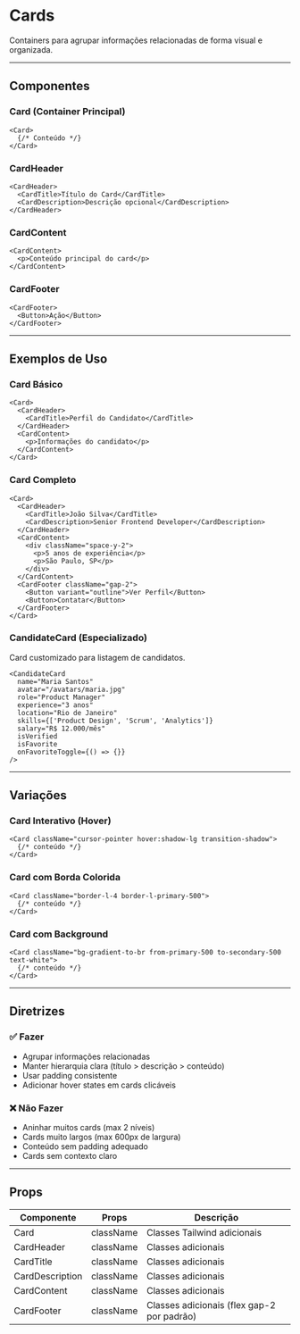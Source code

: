 # Cards

Containers para agrupar informações relacionadas de forma visual e organizada.

---

## Componentes

### Card (Container Principal)
```tsx
<Card>
  {/* Conteúdo */}
</Card>
```

### CardHeader
```tsx
<CardHeader>
  <CardTitle>Título do Card</CardTitle>
  <CardDescription>Descrição opcional</CardDescription>
</CardHeader>
```

### CardContent
```tsx
<CardContent>
  <p>Conteúdo principal do card</p>
</CardContent>
```

### CardFooter
```tsx
<CardFooter>
  <Button>Ação</Button>
</CardFooter>
```

---

## Exemplos de Uso

### Card Básico
```tsx
<Card>
  <CardHeader>
    <CardTitle>Perfil do Candidato</CardTitle>
  </CardHeader>
  <CardContent>
    <p>Informações do candidato</p>
  </CardContent>
</Card>
```

### Card Completo
```tsx
<Card>
  <CardHeader>
    <CardTitle>João Silva</CardTitle>
    <CardDescription>Senior Frontend Developer</CardDescription>
  </CardHeader>
  <CardContent>
    <div className="space-y-2">
      <p>5 anos de experiência</p>
      <p>São Paulo, SP</p>
    </div>
  </CardContent>
  <CardFooter className="gap-2">
    <Button variant="outline">Ver Perfil</Button>
    <Button>Contatar</Button>
  </CardFooter>
</Card>
```

### CandidateCard (Especializado)
Card customizado para listagem de candidatos.

```tsx
<CandidateCard
  name="Maria Santos"
  avatar="/avatars/maria.jpg"
  role="Product Manager"
  experience="3 anos"
  location="Rio de Janeiro"
  skills={['Product Design', 'Scrum', 'Analytics']}
  salary="R$ 12.000/mês"
  isVerified
  isFavorite
  onFavoriteToggle={() => {}}
/>
```

---

## Variações

### Card Interativo (Hover)
```tsx
<Card className="cursor-pointer hover:shadow-lg transition-shadow">
  {/* conteúdo */}
</Card>
```

### Card com Borda Colorida
```tsx
<Card className="border-l-4 border-l-primary-500">
  {/* conteúdo */}
</Card>
```

### Card com Background
```tsx
<Card className="bg-gradient-to-br from-primary-500 to-secondary-500 text-white">
  {/* conteúdo */}
</Card>
```

---

## Diretrizes

### ✅ Fazer
- Agrupar informações relacionadas
- Manter hierarquia clara (título > descrição > conteúdo)
- Usar padding consistente
- Adicionar hover states em cards clicáveis

### ❌ Não Fazer
- Aninhar muitos cards (max 2 níveis)
- Cards muito largos (max 600px de largura)
- Conteúdo sem padding adequado
- Cards sem contexto claro

---

## Props

| Componente | Props | Descrição |
|------------|-------|-----------|
| Card | className | Classes Tailwind adicionais |
| CardHeader | className | Classes adicionais |
| CardTitle | className | Classes adicionais |
| CardDescription | className | Classes adicionais |
| CardContent | className | Classes adicionais |
| CardFooter | className | Classes adicionais (flex gap-2 por padrão) |
